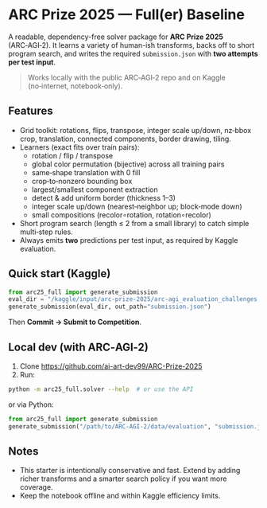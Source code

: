 
# ARC Prize 2025 — Full(er) Baseline

A readable, dependency-free solver package for **ARC Prize 2025** (ARC‑AGI‑2). It learns a variety of human-ish transforms, backs off to short program search, and writes the required `submission.json` with **two attempts per test input**.

> Works locally with the public ARC‑AGI‑2 repo and on Kaggle (no‑internet, notebook‑only).

## Features

- Grid toolkit: rotations, flips, transpose, integer scale up/down, nz‑bbox crop, translation, connected components, border drawing, tiling.
- Learners (exact fits over train pairs):
  - rotation / flip / transpose
  - global color permutation (bijective) across all training pairs
  - same‑shape translation with 0 fill
  - crop‑to‑nonzero bounding box
  - largest/smallest component extraction
  - detect & add uniform border (thickness 1–3)
  - integer scale up/down (nearest‑neighbor up; block‑mode down)
  - small compositions (recolor∘rotation, rotation∘recolor)
- Short program search (length ≤ 2 from a small library) to catch simple multi‑step rules.
- Always emits **two** predictions per test input, as required by Kaggle evaluation.

## Quick start (Kaggle)

```python
from arc25_full import generate_submission
eval_dir = "/kaggle/input/arc-prize-2025/arc-agi_evaluation_challenges.json"  # adjust if needed
generate_submission(eval_dir, out_path="submission.json")
```

Then **Commit → Submit to Competition**.

## Local dev (with ARC‑AGI‑2)

1) Clone https://github.com/ai-art-dev99/ARC-Prize-2025  
2) Run:

```bash
python -m arc25_full.solver --help  # or use the API
```

or via Python:

```python
from arc25_full import generate_submission
generate_submission("/path/to/ARC-AGI-2/data/evaluation", "submission.json", limit=10)
```

## Notes

- This starter is intentionally conservative and fast. Extend by adding richer transforms and a smarter search policy if you want more coverage.
- Keep the notebook offline and within Kaggle efficiency limits.
